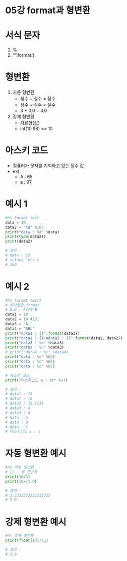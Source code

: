 # 05강 format과 형변환

# 서식 문자

1. %
2. “”.format()

# 형변환

1. 자동 형변환
    - 정수 + 정수 = 정수
    - 정수 + 실수 = 실수
    - 3 + 0.0 = 3.0
2. 강제 형변환
    - 자료형(값)
    - int(10.98) == 10

# 아스키 코드

- 컴퓨터가 문자를 기억하고 있는 정수 값
- ex)
    - A : 65
    - a : 97

# 예시 1

```python
#%% format test
data = 10
data2 = "%d" %100
print("data : %d" %data)
print(type(data2))
print(data2)

# 결과 : 
# data : 10
# <class 'str'>
# 100
```

# 예시 2

```python
#%% foramt test2
# 문자열값.format
# A.B : A안에 B
data1 = 10
data2 = 10.4231
data3 = 'A'
data4 = "ABC"
print("data1 : {}".format(data1))
print("data1 : {}\ndata2 : {}".format(data1, data2))
print("data3 : %s" %data3)
print("data3 : %c" %data3)
# print("data4 : %c" %data4)
print("data : %c" %65)
print("data : %c" %66)
print("data : %c" %67)

# 아스키 코드
print("아스키코드 a : %c" %97)

# 결과 : 
# data1 : 10
# data1 : 10
# data2 : 10.4231
# data3 : A
# data3 : A
# data : A
# data : B
# data : C
# 아스키코드 a : a

```

# 자동 형변환 예시

```python
#%% 자동 형변환
# // : 몫 연산자
print(10/3)
print(10//3.0)

# 결과 :
# 3.3333333333333335
# 3.0 
```

# 강제 형변환 예시

```python
#%% 강제 형변환
print(float(10)//3) 

# 결과 : 
# 3.0
```